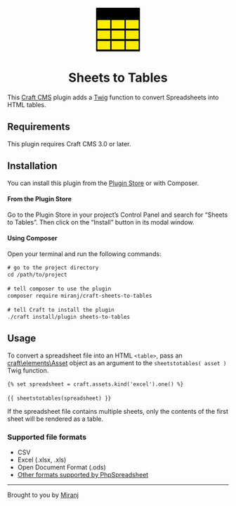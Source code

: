 <p align="center"><img src="./src/icon.svg" width="100" height="100" alt="Sheets to Tables icon"></p>

<h1 align="center">Sheets to Tables</h1>

This [Craft CMS][] plugin adds a [Twig][] function to convert Spreadsheets into HTML tables.

[craft cms]:https://craftcms.com/
[twig]:http://twig.sensiolabs.org/

## Requirements

This plugin requires Craft CMS 3.0 or later.

## Installation

You can install this plugin from the [Plugin Store][ps] or with Composer.

[ps]:https://plugins.craftcms.com/

#### From the Plugin Store
Go to the Plugin Store in your project’s Control Panel and search for “Sheets to Tables”.
Then click on the “Install” button in its modal window.

#### Using Composer
Open your terminal and run the following commands:

    # go to the project directory
    cd /path/to/project
    
    # tell composer to use the plugin
    composer require miranj/craft-sheets-to-tables
    
    # tell Craft to install the plugin
    ./craft install/plugin sheets-to-tables

## Usage

To convert a spreadsheet file into an HTML `<table>`, pass an [craft\elements\Asset][asset] object as an argument to the `sheetstotables( asset )` Twig function.

[asset]:https://docs.craftcms.com/api/v3/craft-elements-asset.html

```twig
{% set spreadsheet = craft.assets.kind('excel').one() %}

{{ sheetstotables(spreadsheet) }}

```

If the spreadsheet file contains multiple sheets, only the contents of the first sheet will be rendered as a table.

### Supported file formats
- CSV
- Excel (.xlsx, .xls)
- Open Document Format (.ods)
- [Other formats supported by PhpSpreadsheet](https://phpspreadsheet.readthedocs.io/en/develop/)

---

Brought to you by [Miranj](https://miranj.in/)
